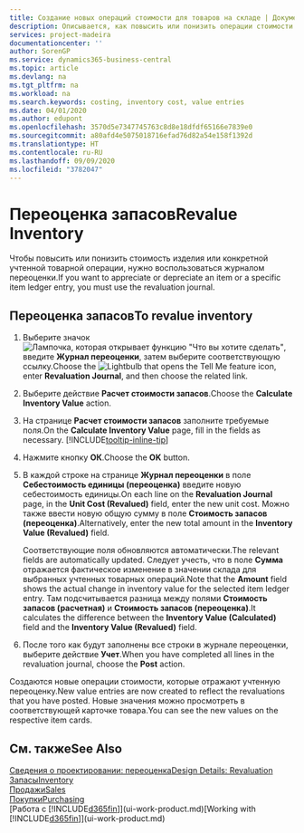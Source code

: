 ```yaml
---
title: Создание новых операций стоимости для товаров на складе | Документация Майкрософт
description: Описывается, как повысить или понизить операции стоимости одного или нескольких товаров в запасах путем учета текущей вычисленной стоимости.
services: project-madeira
documentationcenter: ''
author: SorenGP
ms.service: dynamics365-business-central
ms.topic: article
ms.devlang: na
ms.tgt_pltfrm: na
ms.workload: na
ms.search.keywords: costing, inventory cost, value entries
ms.date: 04/01/2020
ms.author: edupont
ms.openlocfilehash: 3570d5e7347745763c8d8e18dfdf65166e7839e0
ms.sourcegitcommit: a80afd4e5075018716efad76d82a54e158f1392d
ms.translationtype: HT
ms.contentlocale: ru-RU
ms.lasthandoff: 09/09/2020
ms.locfileid: "3782047"
---
```

# <a name="revalue-inventory"></a><span data-ttu-id="ac64e-103">Переоценка запасов</span><span class="sxs-lookup"><span data-stu-id="ac64e-103">Revalue Inventory</span></span>
<span data-ttu-id="ac64e-104">Чтобы повысить или понизить стоимость изделия или конкретной учтенной товарной операции, нужно воспользоваться журналом переоценки.</span><span class="sxs-lookup"><span data-stu-id="ac64e-104">If you want to appreciate or depreciate an item or a specific item ledger entry, you must use the revaluation journal.</span></span>

## <a name="to-revalue-inventory"></a><span data-ttu-id="ac64e-105">Переоценка запасов</span><span class="sxs-lookup"><span data-stu-id="ac64e-105">To revalue inventory</span></span>
1. <span data-ttu-id="ac64e-106">Выберите значок ![Лампочка, которая открывает функцию "Что вы хотите сделать"](media/ui-search/search_small.png "Что вы хотите сделать"), введите **Журнал переоценки**, затем выберите соответствующую ссылку.</span><span class="sxs-lookup"><span data-stu-id="ac64e-106">Choose the ![Lightbulb that opens the Tell Me feature](media/ui-search/search_small.png "Tell me what you want to do") icon, enter **Revaluation Journal**, and then choose the related link.</span></span>
2. <span data-ttu-id="ac64e-107">Выберите действие **Расчет стоимости запасов**.</span><span class="sxs-lookup"><span data-stu-id="ac64e-107">Choose the **Calculate Inventory Value** action.</span></span>
3. <span data-ttu-id="ac64e-108">На странице **Расчет стоимости запасов** заполните требуемые поля.</span><span class="sxs-lookup"><span data-stu-id="ac64e-108">On the **Calculate Inventory Value** page, fill in the fields as necessary.</span></span> [!INCLUDE[tooltip-inline-tip](includes/tooltip-inline-tip_md.md)]
4. <span data-ttu-id="ac64e-109">Нажмите кнопку **ОК**.</span><span class="sxs-lookup"><span data-stu-id="ac64e-109">Choose the **OK** button.</span></span>
5. <span data-ttu-id="ac64e-110">В каждой строке на странице **Журнал переоценки** в поле **Себестоимость единицы (переоценка)** введите новую себестоимость единицы.</span><span class="sxs-lookup"><span data-stu-id="ac64e-110">On each line on the **Revaluation Journal** page, in the **Unit Cost (Revalued)** field, enter the new unit cost.</span></span> <span data-ttu-id="ac64e-111">Можно также ввести новую общую сумму в поле **Стоимость запасов (переоценка)**.</span><span class="sxs-lookup"><span data-stu-id="ac64e-111">Alternatively, enter the new total amount in the **Inventory Value (Revalued)** field.</span></span>

    <span data-ttu-id="ac64e-112">Соответствующие поля обновляются автоматически.</span><span class="sxs-lookup"><span data-stu-id="ac64e-112">The relevant fields are automatically updated.</span></span> <span data-ttu-id="ac64e-113">Следует учесть, что в поле **Сумма** отражается фактическое изменение в значении склада для выбранных учтенных товарных операций.</span><span class="sxs-lookup"><span data-stu-id="ac64e-113">Note that the **Amount** field shows the actual change in inventory value for the selected item ledger entry.</span></span> <span data-ttu-id="ac64e-114">Там подсчитывается разница между полями **Стоимость запасов (расчетная)** и **Стоимость запасов (переоценка)**.</span><span class="sxs-lookup"><span data-stu-id="ac64e-114">It calculates the difference between the **Inventory Value (Calculated)** field and the **Inventory Value (Revalued)** field.</span></span>
6. <span data-ttu-id="ac64e-115">После того как будут заполнены все строки в журнале переоценки, выберите действие **Учет**.</span><span class="sxs-lookup"><span data-stu-id="ac64e-115">When you have completed all lines in the revaluation journal, choose the **Post** action.</span></span>

<span data-ttu-id="ac64e-116">Создаются новые операции стоимости, которые отражают учтенную переоценку.</span><span class="sxs-lookup"><span data-stu-id="ac64e-116">New value entries are now created to reflect the revaluations that you have posted.</span></span> <span data-ttu-id="ac64e-117">Новые значения можно просмотреть в соответствующей карточке товара.</span><span class="sxs-lookup"><span data-stu-id="ac64e-117">You can see the new values on the respective item cards.</span></span>

## <a name="see-also"></a><span data-ttu-id="ac64e-118">См. также</span><span class="sxs-lookup"><span data-stu-id="ac64e-118">See Also</span></span>
[<span data-ttu-id="ac64e-119">Сведения о проектировании: переоценка</span><span class="sxs-lookup"><span data-stu-id="ac64e-119">Design Details: Revaluation</span></span>](design-details-revaluation.md)  
[<span data-ttu-id="ac64e-120">Запасы</span><span class="sxs-lookup"><span data-stu-id="ac64e-120">Inventory</span></span>](inventory-manage-inventory.md)  
[<span data-ttu-id="ac64e-121">Продажи</span><span class="sxs-lookup"><span data-stu-id="ac64e-121">Sales</span></span>](sales-manage-sales.md)  
[<span data-ttu-id="ac64e-122">Покупки</span><span class="sxs-lookup"><span data-stu-id="ac64e-122">Purchasing</span></span>](purchasing-manage-purchasing.md)  
<span data-ttu-id="ac64e-123">[Работа с [!INCLUDE[d365fin](includes/d365fin_md.md)]](ui-work-product.md)</span><span class="sxs-lookup"><span data-stu-id="ac64e-123">[Working with [!INCLUDE[d365fin](includes/d365fin_md.md)]](ui-work-product.md)</span></span>
